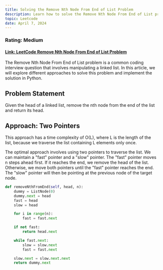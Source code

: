 ```yaml
---
title: Solving the Remove Nth Node From End of List Problem
description: Learn how to solve the Remove Nth Node From End of List problem using Python. Understand the problem statement, grasp the theory, and implement the solution. This is good practice for linked list problems.
topic: Leetcode
date: April 7, 2024
---
```


### Rating: Medium

#### [Link: LeetCode Remove Nth Node From End of List Problem](https://leetcode.com/problems/remove-nth-node-from-end-of-list/description/)

The Remove Nth Node From End of List problem is a common coding interview question that involves manipulating a linked list. In this article, we will explore different approaches to solve this problem and implement the solution in Python.

## Problem Statement

Given the head of a linked list, remove the nth node from the end of the list and return its head.

## Approach: Two Pointers

This approach has a time complexity of O(L), where L is the length of the list, because we traverse the list containing L elements only once.

The optimal approach involves using two pointers to traverse the list. We can maintain a "fast" pointer and a "slow" pointer. The "fast" pointer moves n steps ahead first. If it reaches the end, we remove the head of the list. Otherwise, we move both pointers until the "fast" pointer reaches the end. The "slow" pointer will then be pointing at the previous node of the target node.

```python
def removeNthFromEnd(self, head, n):
    dummy = ListNode(0)
    dummy.next = head
    fast = head
    slow = head

    for i in range(n):
        fast = fast.next

    if not fast:
        return head.next

    while fast.next:
        slow = slow.next
        fast = fast.next

    slow.next = slow.next.next
    return dummy.next
```
